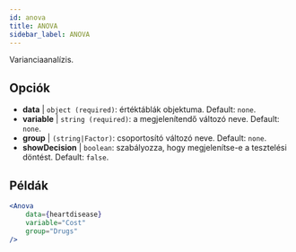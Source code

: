 ```yaml
---
id: anova
title: ANOVA
sidebar_label: ANOVA
---
```


Varianciaanalízis.

## Opciók

* __data__ | `object (required)`: értéktáblák objektuma. Default: `none`.
* __variable__ | `string (required)`: a megjelenítendő változó neve. Default: `none`.
* __group__ | `(string|Factor)`: csoportosító változó neve. Default: `none`.
* __showDecision__ | `boolean`: szabályozza, hogy megjelenítse-e a tesztelési döntést. Default: `false`.


## Példák

```jsx live
<Anova
    data={heartdisease} 
    variable="Cost"
    group="Drugs"
/>
```
